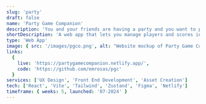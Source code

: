 ```yaml
---
slug: 'party'
draft: false
name: 'Party Game Companion'
description: 'You and your friends are having a party and you want to play games and have a nice time. You are also competitive and/or need a reminder on how the score is looking. This app lets you add players, manage scores and display a nice looking leaderboard on the screen so that everyone can keep track of how they are doing at any point in the night (Or day, up to you really).'
shortDescription: 'A web app that lets you manage players and scores in a leaderboard.'
type: 'Web App'
image: { src: '/images/pgco.png', alt: "Website mockup of Party Game Companion's web app" }
links:
  {
    live: 'https://partygamecompanion.netlify.app/',
    code: 'https://github.com/emrosas/pgc'
  }
services: ['UX Design', 'Front End Development', 'Asset Creation']
tech: ['React', 'Vite', 'Tailwind', 'Zustand', 'Figma', 'Netlify']
timeframe: { weeks: 5, launched: '07-2024' }
---
```

